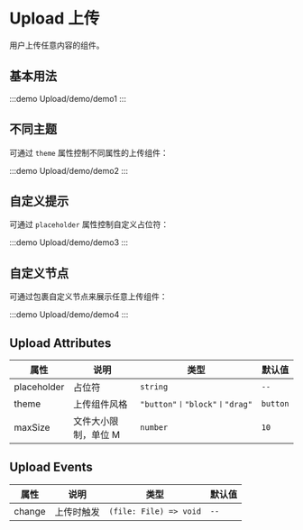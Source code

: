 # Upload 上传

用户上传任意内容的组件。

## 基本用法

:::demo
Upload/demo/demo1
:::

## 不同主题

可通过 `theme` 属性控制不同属性的上传组件：

:::demo
Upload/demo/demo2
:::

## 自定义提示

可通过 `placeholder` 属性控制自定义占位符：

:::demo
Upload/demo/demo3
:::

## 自定义节点

可通过包裹自定义节点来展示任意上传组件：

:::demo
Upload/demo/demo4
:::

## Upload Attributes

| 属性     | 说明     | 类型             | 默认值  |
| -------- | -------- | ---------------- | ------- |
|placeholder|占位符|`string`|`--`|
|theme|上传组件风格|`"button"〡"block"〡"drag"`|`button`|
|maxSize|文件大小限制，单位 M|`number`|`10`|

## Upload Events

| 属性     | 说明     | 类型             | 默认值  |
| -------- | -------- | ---------------- | ------- |
|change|上传时触发|`(file: File) => void`|`--`|
